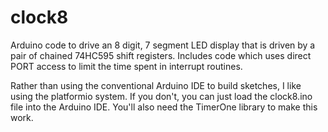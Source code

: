 # clock8
Arduino code to drive an 8 digit, 7 segment LED display that is driven by a pair of chained 74HC595 shift registers.  Includes code which uses direct PORT access to limit the time spent in interrupt routines.  

Rather than using the conventional Arduino IDE to build sketches, I like using the platformio system.
If you don't, you can just load the clock8.ino file into the Arduino IDE.  You'll also need the TimerOne
library to make this work.
